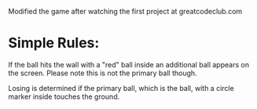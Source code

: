 Modified the game after watching the first project at greatcodeclub.com

Simple Rules:
=================
If the ball hits the wall with a "red" ball inside an additional ball appears on the screen.  Please note this is not the primary ball though.

Losing is determined if the primary ball, which is the ball, with a circle marker inside touches the ground.